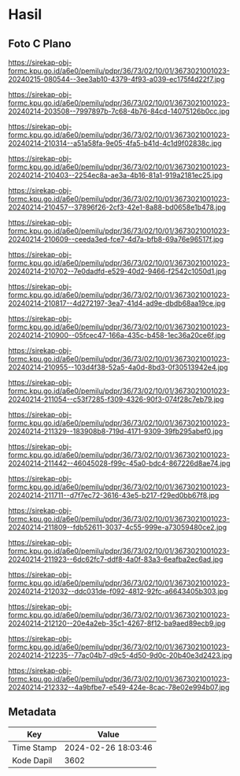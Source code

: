 # Hasil

## Foto C Plano

https://sirekap-obj-formc.kpu.go.id/a6e0/pemilu/pdpr/36/73/02/10/01/3673021001023-20240215-080544--3ee3ab10-4379-4f93-a039-ec175f4d22f7.jpg

https://sirekap-obj-formc.kpu.go.id/a6e0/pemilu/pdpr/36/73/02/10/01/3673021001023-20240214-203508--7997897b-7c68-4b76-84cd-14075126b0cc.jpg

https://sirekap-obj-formc.kpu.go.id/a6e0/pemilu/pdpr/36/73/02/10/01/3673021001023-20240214-210314--a51a58fa-9e05-4fa5-b41d-4c1d9f02838c.jpg

https://sirekap-obj-formc.kpu.go.id/a6e0/pemilu/pdpr/36/73/02/10/01/3673021001023-20240214-210403--2254ec8a-ae3a-4b16-81a1-919a2181ec25.jpg

https://sirekap-obj-formc.kpu.go.id/a6e0/pemilu/pdpr/36/73/02/10/01/3673021001023-20240214-210457--37896f26-2cf3-42e1-8a88-bd0658e1b478.jpg

https://sirekap-obj-formc.kpu.go.id/a6e0/pemilu/pdpr/36/73/02/10/01/3673021001023-20240214-210609--ceeda3ed-fce7-4d7a-bfb8-69a76e96517f.jpg

https://sirekap-obj-formc.kpu.go.id/a6e0/pemilu/pdpr/36/73/02/10/01/3673021001023-20240214-210702--7e0dadfd-e529-40d2-9466-f2542c1050d1.jpg

https://sirekap-obj-formc.kpu.go.id/a6e0/pemilu/pdpr/36/73/02/10/01/3673021001023-20240214-210817--4d272197-3ea7-41d4-ad9e-dbdb68aa19ce.jpg

https://sirekap-obj-formc.kpu.go.id/a6e0/pemilu/pdpr/36/73/02/10/01/3673021001023-20240214-210900--05fcec47-166a-435c-b458-1ec36a20ce6f.jpg

https://sirekap-obj-formc.kpu.go.id/a6e0/pemilu/pdpr/36/73/02/10/01/3673021001023-20240214-210955--103d4f38-52a5-4a0d-8bd3-0f30513942e4.jpg

https://sirekap-obj-formc.kpu.go.id/a6e0/pemilu/pdpr/36/73/02/10/01/3673021001023-20240214-211054--c53f7285-f309-4326-90f3-074f28c7eb79.jpg

https://sirekap-obj-formc.kpu.go.id/a6e0/pemilu/pdpr/36/73/02/10/01/3673021001023-20240214-211329--183908b8-719d-4171-9309-39fb295abef0.jpg

https://sirekap-obj-formc.kpu.go.id/a6e0/pemilu/pdpr/36/73/02/10/01/3673021001023-20240214-211442--46045028-f99c-45a0-bdc4-867226d8ae74.jpg

https://sirekap-obj-formc.kpu.go.id/a6e0/pemilu/pdpr/36/73/02/10/01/3673021001023-20240214-211711--d7f7ec72-3616-43e5-b217-f29ed0bb67f8.jpg

https://sirekap-obj-formc.kpu.go.id/a6e0/pemilu/pdpr/36/73/02/10/01/3673021001023-20240214-211809--fdb52611-3037-4c55-999e-a73059480ce2.jpg

https://sirekap-obj-formc.kpu.go.id/a6e0/pemilu/pdpr/36/73/02/10/01/3673021001023-20240214-211923--6dc62fc7-ddf8-4a0f-83a3-6eafba2ec6ad.jpg

https://sirekap-obj-formc.kpu.go.id/a6e0/pemilu/pdpr/36/73/02/10/01/3673021001023-20240214-212032--ddc031de-f092-4812-92fc-a6643405b303.jpg

https://sirekap-obj-formc.kpu.go.id/a6e0/pemilu/pdpr/36/73/02/10/01/3673021001023-20240214-212120--20e4a2eb-35c1-4267-8f12-ba9aed89ecb9.jpg

https://sirekap-obj-formc.kpu.go.id/a6e0/pemilu/pdpr/36/73/02/10/01/3673021001023-20240214-212235--77ac04b7-d9c5-4d50-9d0c-20b40e3d2423.jpg

https://sirekap-obj-formc.kpu.go.id/a6e0/pemilu/pdpr/36/73/02/10/01/3673021001023-20240214-212332--4a9bfbe7-e549-424e-8cac-78e02e994b07.jpg


## Metadata

| Key        | Value               |
| ---------- | ------------------- |
| Time Stamp | 2024-02-26 18:03:46 |
| Kode Dapil | 3602                |



